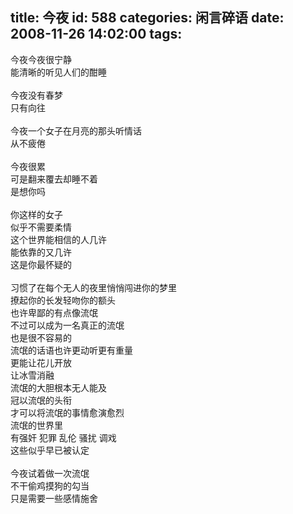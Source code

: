 title: 今夜
id: 588
categories: 闲言碎语
date: 2008-11-26 14:02:00
tags:
---

今夜今夜很宁静
</br>能清晰的听见人们的酣睡
</br>
</br>今夜没有春梦
</br>只有向往
</br>
</br>今夜一个女子在月亮的那头听情话
</br>从不疲倦
</br>
</br>今夜很累
</br>可是翻来覆去却睡不着
</br>是想你吗
</br>
</br>你这样的女子
</br>似乎不需要柔情
</br>这个世界能相信的人几许
</br>能依靠的又几许
</br>这是你最怀疑的
</br>
</br>习惯了在每个无人的夜里悄悄闯进你的梦里
</br>撩起你的长发轻吻你的额头
</br>也许卑鄙的有点像流氓
</br>不过可以成为一名真正的流氓
</br>也是很不容易的
</br>流氓的话语也许更动听更有重量
</br>更能让花儿开放
</br>让冰雪消融
</br>流氓的大胆根本无人能及
</br>冠以流氓的头衔
</br>才可以将流氓的事情愈演愈烈
</br>流氓的世界里
</br>有强奸 犯罪 乱伦 骚扰 调戏
</br>这些似乎早已被认定
</br>
</br>今夜试着做一次流氓
</br>不干偷鸡摸狗的勾当
</br>只是需要一些感情施舍
